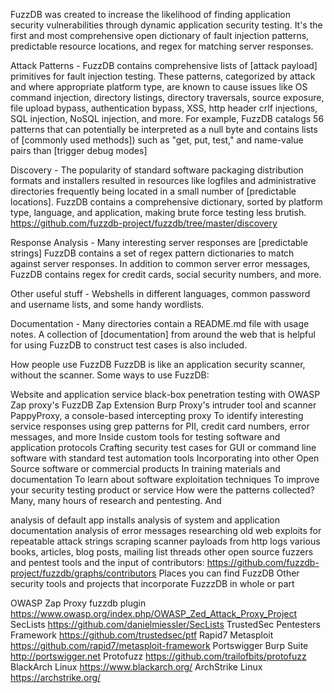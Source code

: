 FuzzDB was created to increase the likelihood of finding application security vulnerabilities through dynamic application security testing. It's the first and most comprehensive open dictionary of fault injection patterns, predictable resource locations, and regex for matching server responses.

Attack Patterns - FuzzDB contains comprehensive lists of [attack payload] primitives for fault injection testing. These patterns, categorized by attack and where appropriate platform type, are known to cause issues like OS command injection, directory listings, directory traversals, source exposure, file upload bypass, authentication bypass, XSS, http header crlf injections, SQL injection, NoSQL injection, and more. For example, FuzzDB catalogs 56 patterns that can potentially be interpreted as a null byte and contains lists of [commonly used methods]) such as "get, put, test," and name-value pairs than [trigger debug modes]

Discovery - The popularity of standard software packaging distribution formats and installers resulted in resources like logfiles and administrative directories frequently being located in a small number of [predictable locations]. FuzzDB contains a comprehensive dictionary, sorted by platform type, language, and application, making brute force testing less brutish.
https://github.com/fuzzdb-project/fuzzdb/tree/master/discovery

Response Analysis - Many interesting server responses are [predictable strings] FuzzDB contains a set of regex pattern dictionaries to match against server responses. In addition to common server error messages, FuzzDB contains regex for credit cards, social security numbers, and more.

Other useful stuff - Webshells in different languages, common password and username lists, and some handy wordlists.

Documentation - Many directories contain a README.md file with usage notes. A collection of [documentation] from around the web that is helpful for using FuzzDB to construct test cases is also included.

How people use FuzzDB
FuzzDB is like an application security scanner, without the scanner. Some ways to use FuzzDB:

Website and application service black-box penetration testing with
OWASP Zap proxy's FuzzDB Zap Extension
Burp Proxy's intruder tool and scanner
PappyProxy, a console-based intercepting proxy
To identify interesting service responses using grep patterns for PII, credit card numbers, error messages, and more
Inside custom tools for testing software and application protocols
Crafting security test cases for GUI or command line software with standard test automation tools
Incorporating into other Open Source software or commercial products
In training materials and documentation
To learn about software exploitation techniques
To improve your security testing product or service
How were the patterns collected?
Many, many hours of research and pentesting. And

analysis of default app installs
analysis of system and application documentation
analysis of error messages
researching old web exploits for repeatable attack strings
scraping scanner payloads from http logs
various books, articles, blog posts, mailing list threads
other open source fuzzers and pentest tools and the input of contributors: https://github.com/fuzzdb-project/fuzzdb/graphs/contributors
Places you can find FuzzDB
Other security tools and projects that incorporate FuzzzDB in whole or part

OWASP Zap Proxy fuzzdb plugin https://www.owasp.org/index.php/OWASP_Zed_Attack_Proxy_Project
SecLists https://github.com/danielmiessler/SecLists
TrustedSec Pentesters Framework https://github.com/trustedsec/ptf
Rapid7 Metasploit https://github.com/rapid7/metasploit-framework
Portswigger Burp Suite http://portswigger.net
Protofuzz https://github.com/trailofbits/protofuzz
BlackArch Linux https://www.blackarch.org/
ArchStrike Linux https://archstrike.org/
